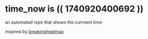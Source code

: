 # time_now is (( 1740920400692 ))

an automated repo that shows the currnent time

inspired by [breakingheatmap](https://github.com/breakingheatmap/breakingheatmap)